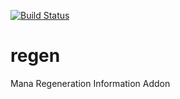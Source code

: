 [![Build Status](https://travis-ci.org/sylvanaar/regen.svg?branch=master)](https://travis-ci.org/sylvanaar/regen)

# regen
Mana Regeneration Information Addon
